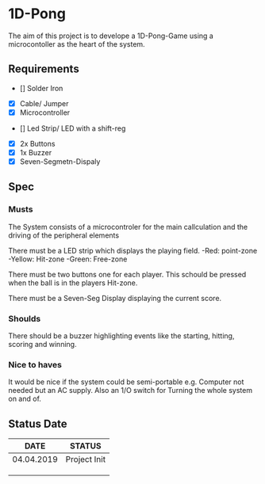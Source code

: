 # 1D-Pong
The aim of this project is to develope a 1D-Pong-Game using a microcontoller as the heart of the system.

## Requirements ##
- [] Solder Iron
- [x] Cable/ Jumper
- [x] Microcontroller
- [] Led Strip/ LED with a shift-reg
- [x] 2x Buttons
- [x] 1x Buzzer
- [x] Seven-Segmetn-Dispaly

## Spec ##
### Musts ###
The System consists of a microcontroler for the main callculation and the driving of the peripheral elements

There must be a LED strip which displays the playing field. 
  -Red:     point-zone
  -Yellow:  Hit-zone
  -Green:   Free-zone
  
There must be two buttons one for each player. This schould be pressed when the ball is in the players Hit-zone.

There must be a Seven-Seg Display displaying the current score.

### Shoulds ###
There should be a buzzer highlighting events like the starting, hitting, scoring and winning.


### Nice to haves ###
It would be nice if the system could be semi-portable e.g. Computer not needed but an AC supply.
Also an 1/O switch for  Turning the whole system on and of.
 
## Status Date ##

| DATE      | STATUS      |
| --------- | ----------- |
| 04.04.2019| Project Init|
|||
|||
|||
